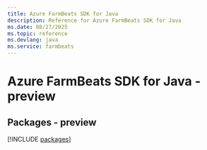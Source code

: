 ```yaml
---
title: Azure FarmBeats SDK for Java
description: Reference for Azure FarmBeats SDK for Java
ms.date: 08/27/2025
ms.topic: reference
ms.devlang: java
ms.service: farmbeats
---
```

# Azure FarmBeats SDK for Java - preview
## Packages - preview
[!INCLUDE [packages](farmbeats-index.md)]